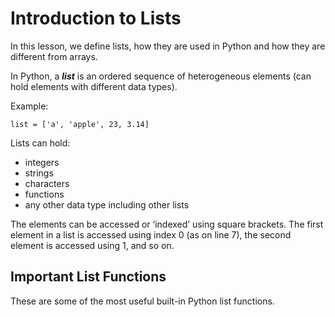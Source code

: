 # Introduction to Lists
In this lesson, we define lists, how they are used in Python and how they are different from arrays.

In Python, a ***list*** is an ordered sequence of heterogeneous elements (can hold elements with different data types).

Example:
```
list = ['a', 'apple', 23, 3.14]
```

Lists can hold:
- integers
- strings
- characters
- functions
- any other data type including other lists

The elements can be accessed or ‘indexed’ using square brackets. The first element in a list is accessed using index 0 (as on line 7), the second element is accessed using 1, and so on.

## Important List Functions
These are some of the most useful built-in Python list functions.











